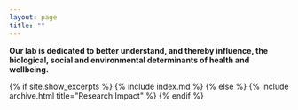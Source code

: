 ```yaml
---
layout: page
title: ""
---
```


**Our lab is dedicated to better understand, and thereby influence, the biological, social and environmental determinants of health and wellbeing.** 


{% if site.show_excerpts %}
  {% include index.md %}
{% else %}
  {% include archive.html title="Research Impact" %}
{% endif %}
  
